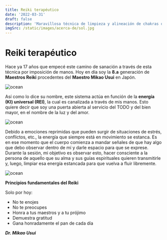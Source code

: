 ```yaml
---
title: Reiki terapéutico
date: '2022-03-31'
draft: false
description: 'Maravillosa técnica de limpieza y alineación de chakras que ayuda a restablecer el equilibrio interno'
imgSrc: /static/images/acerca-de/sol.jpg
---
```


# Reiki terapéutico

Hace ya 17 años que empecé este camino de sanación a través de esta técnica por imposición de manos. Hoy en día soy la **8.a** generación de **Maestros Reiki** procedentes del **Maestro Mikao Usui** en Japón.

<Image alt="ocean" src="/static/images/Reiki/diploma.jpg" width={300} height={450} />

Así como lo dice su nombre, este sistema actúa en función de la **energía (KI) universal (REI)**, la cual es canalizada a través de mis manos. Esto quiere decir que soy una puerta abierta al servicio del TODO y del bien mayor, en el nombre de la luz y del amor.

<Image alt="ocean" src="/static/images/Reiki/luz.jpg" width={450} height={300} />

Debido a emociones reprimidas que pueden surgir de situaciones de estrés, conflictos, etc., la energía que siempre está en movimiento se estanca. Es en ese momento que el cuerpo comienza a mandar señales de que hay algo que debo observar dentro de mí y darle espacio para que se exprese. Durante la sesión, mi objetivo es observar esto, hacer consciente a la persona de aquello que su alma y sus guías espirituales quieren transmitirle y, luego, limpiar esa energía estancada para que vuelva a fluir libremente.

<Image alt="ocean" src="/static/images/Reiki/reiki.jpg" width={300} height={450} />

**Principios fundamentales del Reiki**

Solo por hoy:

- No te enojes
- No te preocupes
- Honra a tus maestros y a tu prójimo
- Demuestra gratitud
- Gana honradamente el pan de cada día

**_Dr. Mikao Usui_**

